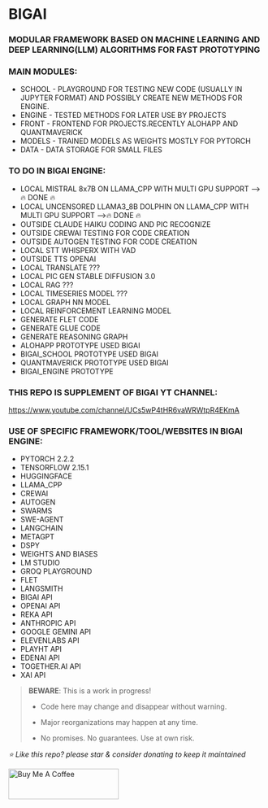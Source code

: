 # BIGAI
### MODULAR FRAMEWORK BASED ON MACHINE LEARNING AND DEEP LEARNING(LLM) ALGORITHMS FOR FAST PROTOTYPING

### MAIN MODULES:
* SCHOOL - PLAYGROUND FOR TESTING NEW CODE (USUALLY IN JUPYTER FORMAT) AND POSSIBLY CREATE NEW METHODS FOR ENGINE.
* ENGINE - TESTED METHODS FOR LATER USE BY PROJECTS
* FRONT - FRONTEND FOR PROJECTS.RECENTLY ALOHAPP AND QUANTMAVERICK
* MODELS - TRAINED MODELS AS WEIGHTS MOSTLY FOR PYTORCH
* DATA - DATA STORAGE FOR SMALL FILES


### TO DO IN BIGAI ENGINE:
* LOCAL MISTRAL 8x7B ON LLAMA_CPP WITH MULTI GPU SUPPORT -->🔥 DONE 🔥
* LOCAL UNCENSORED LLAMA3_8B DOLPHIN ON LLAMA_CPP WITH MULTI GPU SUPPORT -->🔥 DONE 🔥
* OUTSIDE CLAUDE HAIKU CODING AND PIC RECOGNIZE
* OUTSIDE CREWAI TESTING FOR CODE CREATION
* OUTSIDE AUTOGEN TESTING FOR CODE CREATION
* LOCAL STT WHISPERX WITH VAD
* OUTSIDE TTS OPENAI
* LOCAL TRANSLATE ???
* LOCAL PIC GEN STABLE DIFFUSION 3.0
* LOCAL RAG ???
* LOCAL TIMESERIES MODEL ???
* LOCAL GRAPH NN MODEL
* LOCAL REINFORCEMENT LEARNING MODEL
* GENERATE FLET CODE
* GENERATE GLUE CODE
* GENERATE REASONING GRAPH
* ALOHAPP PROTOTYPE USED BIGAI
* BIGAI_SCHOOL PROTOTYPE USED BIGAI
* QUANTMAVERICK PROTOTYPE USED BIGAI
* BIGAI_ENGINE PROTOTYPE


### THIS REPO IS SUPPLEMENT OF BIGAI YT CHANNEL:

https://www.youtube.com/channel/UCs5wP4tHR6vaWRWtpR4EKmA

### USE OF SPECIFIC FRAMEWORK/TOOL/WEBSITES IN BIGAI ENGINE:
* PYTORCH 2.2.2
* TENSORFLOW 2.15.1
* HUGGINGFACE
* LLAMA_CPP
* CREWAI
* AUTOGEN
* SWARMS
* SWE-AGENT
* LANGCHAIN
* METAGPT
* DSPY
* WEIGHTS AND BIASES
* LM STUDIO
* GROQ PLAYGROUND
* FLET
* LANGSMITH
* BIGAI API
* OPENAI API
* REKA API
* ANTHROPIC API
* GOOGLE GEMINI API
* ELEVENLABS API
* PLAYHT API
* EDENAI API
* TOGETHER.AI API
* XAI API

> **BEWARE**: This is a work in progress!
>
> * Code here may change and disappear without warning.
>
> * Major reorganizations may happen at any time.
>
> * No promises. No guarantees. Use at own risk.





*⭐️ Like this repo? please star & consider donating to keep it maintained*

<a href="https://www.buymeacoffee.com/aleksanderu" target="_blank"><img src="https://cdn.buymeacoffee.com/buttons/v2/default-yellow.png" alt="Buy Me A Coffee" style="height: 60px !important;width: 217px !important;" ></a>




